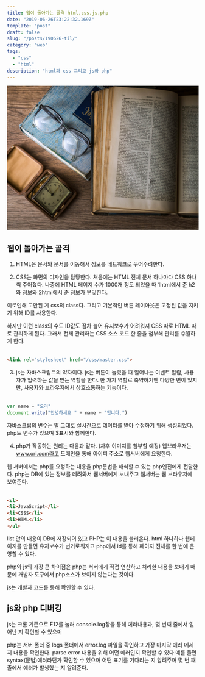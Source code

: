 ```yaml
---
title: 웹이 돌아가는 골격 html,css,js,php
date: "2019-06-26T23:22:32.169Z"
template: "post"
draft: false
slug: "/posts/190626-til/"
category: "web"
tags:
  - "css"
  - "html"
description: "html과 css 그리고 js와 php"
---
```


![](/media/image-1.jpg)


## 웹이 돌아가는 골격 

1. HTML은 문서와 문서를 이동해서 정보를 네트워크로 묶어주려한다.

2. CSS는 화면의 디자인을 담당한다.
처음에는 HTML 전체 문서 하나마다 CSS 하나씩 주어졌다.
나중에 HTML 페이지 수가 1000개 정도 되었을 때
1html에서 준 h2와 정보와 2html에서 준 정보가 부딪힌다.

이로인해 고안된 게 css의 class다.
그리고 기본적인 버튼 레이아웃은 고정된 값을 지키기 위해 ID를 사용한다.

하지만 이런 class의 수도 ID값도 점차 늘어 유지보수가 어려워져
CSS 따로 HTML 따로 관리하게 된다.
그래서 전체 관리하는 CSS 소스 코드 한 줄을 첨부해 관리를 수월하게 한다.

```html

<link rel="stylesheet" href="/css/master.css">

```
3. js는 자바스크립트의 약자이다. 
js는 버튼이 눌렸을 때 일어나는
이벤트 알람, 사용자가 입력하는 값을 받는 역할을 한다.
한 가지 역할로 축약하기엔 다양한 면이 있지만,
사용자와 브라우저에서 상호소통하는 기능이다.

```js

var name = "오리"
document.write("안녕하세요 " + name + "입니다.")

```
자바스크립의 변수는 말 그대로 실시간으로
데이터를 받아 수정하기 위해 생성되었다.
php도 변수가 있으며 $표시와 함께한다.

4. php가 작동하는 원리는 다음과 같다.
(차후 이미지를 첨부할 예정)
웹브라우저는 www.ori.com라고 도메인을 통해
아이피 주소로 웹서버에게 요청한다.

웹 서버에서는 php를 요청하는 내용을
php문법을 해석할 수 있는 php엔진에게 전달한다.
php는 DB에 있는 정보를 데려와서 웹서버에게 보내주고
웹서버는 웹 브라우저에 보여준다.

```html

<ul>
<li>JavaScript</li>
<li>CSSS</li>
<li>HTML</li>
</ul>

```

list 안의 내용이 DB에 저장되어 있고
PHP는 이 내용을 불러온다.
html 하나하나 웹페이지를 만들면 유지보수가 번거로워지고
php에서 id를 통해 페이지 전체를 한 번에 운영할 수 있다.

php와 js의 가장 큰 차이점은
php는 서버에게 직접 연산하고 처리한 내용을 보내기 때문에
개발자 도구에서 php소스가 보이지 않는다는 것이다.

js는 개발자 코드를 통해 확인할 수 있다.

## js와 php 디버깅

js는 크롬 기준으로
F12를 눌러 console.log창을 통해 에러내용과, 몇 번째 줄에서 일어난 지
확인할 수 있으며

php는 서버 폴더 중 logs 폴더에서
error.log 파일을 확인하고
가장 마지막 에러 메세지 내용을 확인한다.
parse error 내용을 위해 어떤 에러인지 확인할 수 있다
예를 들면 syntax(문법)에러라던가 확인할 수 있으며
어떤 표기를 기다리는 지 알려주며 몇 번 째 줄에서 에러가
발생했는 지 알려준다.

